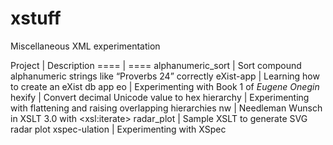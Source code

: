# xstuff

Miscellaneous XML experimentation

Project | Description
==== | ====
alphanumeric_sort | Sort compound alphanumeric strings like “Proverbs 24” correctly
eXist-app | Learning how to create an eXist db app
eo | Experimenting with Book 1 of *Eugene Onegin*
hexify | Convert decimal Unicode value  to hex
hierarchy | Experimenting with flattening and raising overlapping hierarchies
nw | Needleman Wunsch in XSLT 3.0 with \<xsl:iterate\>
radar_plot | Sample XSLT to generate SVG radar plot
xspec-ulation | Experimenting with XSpec

